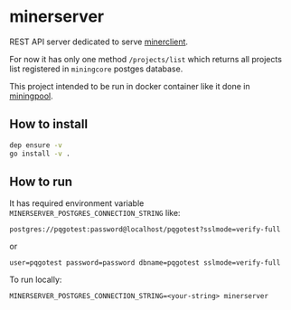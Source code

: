 # minerserver

REST API server dedicated to serve [minerclient](https://github.com/boomstarternetwork/minerclient).

For now it has only one method `/projects/list` which returns all projects
list registered in `miningcore` postges database.

This project intended to be run in docker container like it done in 
[miningpool](https://github.com/boomstarternetwork/miningpool).

## How to install

```bash
dep ensure -v
go install -v .
```

## How to run

It has required environment variable `MINERSERVER_POSTGRES_CONNECTION_STRING`
like:
```
postgres://pqgotest:password@localhost/pqgotest?sslmode=verify-full
```
or
```
user=pqgotest password=password dbname=pqgotest sslmode=verify-full
```

To run locally:
```
MINERSERVER_POSTGRES_CONNECTION_STRING=<your-string> minerserver
```